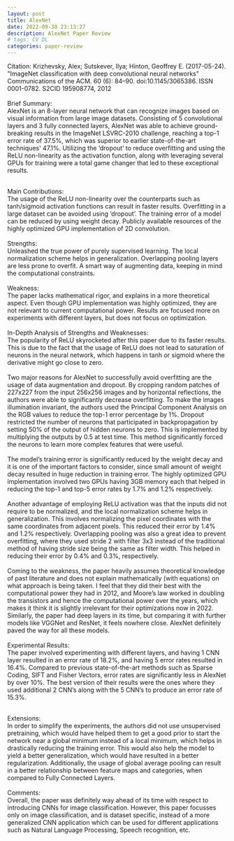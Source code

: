```yaml
---
layout: post
title: AlexNet
date: 2022-09-30 23:13:27
description: AlexNet Paper Review
# tags: CV DL
categories: paper-review
---
```


Citation: Krizhevsky, Alex; Sutskever, Ilya; Hinton, Geoffrey E. (2017-05-24). "ImageNet classification with deep convolutional neural networks" Communications of the ACM. 60 (6): 84–90. doi:10.1145/3065386. ISSN 0001-0782. S2CID 195908774, 2012 <br /><br />
Brief Summary:<br />
AlexNet is an 8-layer neural network that can recognize images based on visual information from large image datasets. Consisting of 5 convolutional layers and 3 fully connected layers, AlexNet was able to achieve ground-breaking results in the ImageNet LSVRC-2010 challenge, reaching a top-1 error rate of 37.5%, which was superior to earlier state-of-the-art techniques' 47.1%. Utilizing the ‘dropout’ to reduce overfitting and using the ReLU non-linearity as the activation function, along with leveraging several GPUs for training were a total game changer that led to these exceptional results.<br /><br />

Main Contributions:<br />
The usage of the ReLU non-linearity over the counterparts such as tanh/sigmoid activation functions can result in faster results.
Overfitting in a large dataset can be avoided using ‘dropout’.
The training error of a model can be reduced by using weight decay.
Publicly available resources of the highly optimized GPU implementation of 2D convolution.<br /><br />
Strengths:<br />
Unleashed the true power of purely supervised learning.
The local normalization scheme helps in generalization.
Overlapping pooling layers are less prone to overfit.
A smart way of augmenting data, keeping in mind the computational constraints.<br /><br />
Weakness:<br />
The paper lacks mathematical rigor, and explains in a more theoretical aspect.
Even though GPU implementation was highly optimized, they are not relevant to current computational power.
Results are focused more on experiments with different layers, but does not focus on optimization. <br /><br />
In-Depth Analysis of Strengths and Weaknesses:<br />
The popularity of ReLU skyrocketed after this paper due to its faster results. This is due to the fact that the usage of ReLU does not lead to saturation of neurons in the neural network, which happens in tanh or sigmoid where the derivative might go close to zero. <br /><br />
Two major reasons for AlexNet to successfully avoid overfitting are the usage of data augmentation and dropout. By cropping random patches of 227x227 from the input 256x256 images and by horizontal reflections, the authors were able to significantly decrease overfitting. To make the images illumination invariant, the authors used the Principal Component Analysis on the RGB values to reduce the top-1 error percentage by 1%. Dropout restricted the number of neurons that participated in backpropagation by setting 50% of the output of hidden neurons to zero. This is implemented by multiplying the outputs by 0.5 at test time. This method significantly forced the neurons to learn more complex features that were useful.<br /><br />
The model’s training error is significantly reduced by the weight decay and it is one of the important factors to consider, since small amount of weight decay resulted in huge reduction in training error. The highly optimized GPU implementation involved two GPUs having 3GB memory each that helped in reducing the top-1 and top-5 error rates by 1.7% and 1.2% respectively.<br /><br />
Another advantage of employing ReLU activation was that the inputs did not require to be normalized, and the local normalization scheme helps in generalization. This involves normalizing the pixel coordinates with the same coordinates from adjacent pixels. This reduced their error by 1.4% and 1.2% respectively. Overlapping pooling was also a great idea to prevent overfitting, where they used stride 2 with filter 3x3 instead of the traditional method of having stride size being the same as filter width. This helped in reducing their error by 0.4% and 0.3%, respectively.<br /><br />
Coming to the weakness, the paper heavily assumes theoretical knowledge of past literature and does not explain mathematically (with equations) on what approach is being taken. I feel that they did their best with the computational power they had in 2012, and Moore’s law worked in doubling the transistors and hence the computational power over the years, which makes it think it is slightly irrelevant for their optimizations now in 2022. Similarly, the paper had deep layers in its time, but comparing it with further models like VGGNet and ResNet, it feels nowhere close. AlexNet definitely paved the way for all these models.<br /><br />
Experimental Results:<br />
The paper involved experimenting with different layers, and having 1 CNN layer resulted in an error rate of 18.2%, and having 5 error rates resulted in 16.4%. Compared to previous state-of-the-art methods such as Sparse Coding, SIFT and Fisher Vectors, error rates are significantly less in AlexNet by over 10%. The best version of their results were the ones where they used additional 2 CNN’s along with the 5 CNN’s to produce an error rate of 15.3%.<br /><br />

Extensions:<br />
In order to simplify the experiments, the authors did not use unsupervised pretraining, which would have helped them to get a good prior to start the network near a global minimum instead of a local minimum, which helps in drastically reducing the training error. This would also help the model to yield a better generalization, which would have resulted in a better regularization. Additionally, the usage of global average pooling can result in a better relationship between feature maps and categories, when compared to Fully Connected Layers.<br /><br />
Comments:<br />
Overall, the paper was definitely way ahead of its time with respect to introducing CNNs for image classification. However, this paper focusses only on image classification, and is dataset specific, instead of a more generalized CNN application which can be used for different applications such as Natural Language Processing, Speech recognition, etc.
